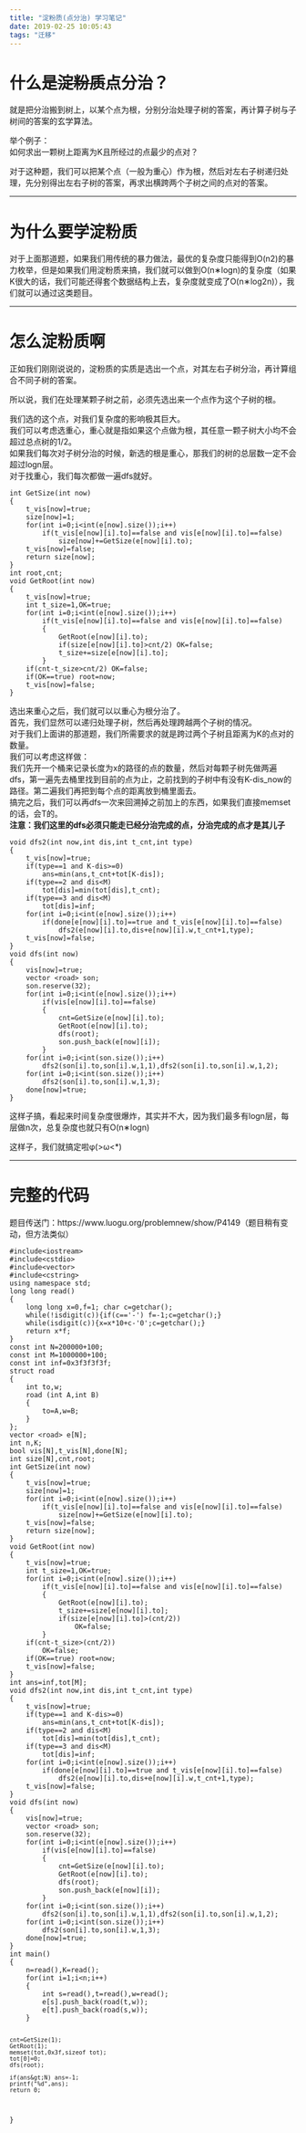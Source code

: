 ```yaml
---
title: "淀粉质(点分治) 学习笔记"
date: 2019-02-25 10:05:43
tags: "迁移"
---
```

<h1>什么是<del>淀粉质</del>点分治？</h1>
<p>就是把分治搬到树上，以某个点为根，分别分治处理子树的答案，再计算子树与子树间的答案的玄学算法。</p>
<p>举个例子：<br />
如何求出一颗树上距离为K且所经过的点最少的点对？</p>
<p>对于这种题，我们可以把某个点（一般为重心）作为根，然后对左右子树递归处理，先分别得出左右子树的答案，再求出横跨两个子树之间的点对的答案。</p>
<hr />
<h1>为什么要学淀粉质</h1>
<p>对于上面那道题，如果我们用传统的暴力做法，最优的复杂度只能得到O(n2)的暴力枚举，但是如果我们用淀粉质来搞，我们就可以做到O(n∗logn)的复杂度（如果K很大的话，我们可能还得套个数据结构上去，复杂度就变成了O(n∗log2n)），我们就可以通过这类题目。</p>
<hr />
<h1>怎么淀粉质啊</h1>
<p>正如我们刚刚说说的，淀粉质的实质是选出一个点，对其左右子树分治，再计算组合不同子树的答案。</p>
<p>所以说，我们在处理某颗子树之前，必须先选出来一个点作为这个子树的根。</p>
<p>我们选的这个点，对我们复杂度的影响极其巨大。<br />
我们可以考虑选重心，重心就是指如果这个点做为根，其任意一颗子树大小均不会超过总点树的1/2。<br />
如果我们每次对子树分治的时候，新选的根是重心，那我们的树的总层数一定不会超过logn层。<br />
对于找重心，我们每次都做一遍dfs就好。</p>
<pre><code class="language-cpp ">int GetSize(int now)
{
    t_vis[now]=true;
    size[now]=1;
    for(int i=0;i&lt;int(e[now].size());i++)
        if(t_vis[e[now][i].to]==false and vis[e[now][i].to]==false)
            size[now]+=GetSize(e[now][i].to);
    t_vis[now]=false;
    return size[now];
}
int root,cnt;
void GetRoot(int now)
{
    t_vis[now]=true;
    int t_size=1,OK=true;
    for(int i=0;i&lt;int(e[now].size());i++)
        if(t_vis[e[now][i].to]==false and vis[e[now][i].to]==false)
        {
            GetRoot(e[now][i].to);
            if(size[e[now][i].to]&gt;cnt/2) OK=false;
            t_size+=size[e[now][i].to];
        }
    if(cnt-t_size&gt;cnt/2) OK=false;
    if(OK==true) root=now;
    t_vis[now]=false;
}
</code></pre>
<p>选出来重心之后，我们就可以以重心为根分治了。<br />
首先，我们显然可以递归处理子树，然后再处理跨越两个子树的情况。<br />
对于我们上面讲的那道题，我们所需要求的就是跨过两个子树且距离为K的点对的数量。<br />
我们可以考虑这样做：<br />
我们先开一个桶来记录长度为x的路径的点的数量，然后对每颗子树先做两遍dfs，第一遍先去桶里找到目前的点为止，之前找到的子树中有没有K-dis_now的路径。第二遍我们再把到每个点的距离放到桶里面去。<br />
搞完之后，我们可以再dfs一次来回溯掉之前加上的东西，如果我们直接memset的话，会T的。<br />
<strong>注意：我们这里的dfs必须只能走已经分治完成的点，分治完成的点才是其儿子</strong></p>
<pre><code class="language-cpp ">void dfs2(int now,int dis,int t_cnt,int type)
{
    t_vis[now]=true;
    if(type==1 and K-dis&gt;=0)
        ans=min(ans,t_cnt+tot[K-dis]);
    if(type==2 and dis&lt;M)
        tot[dis]=min(tot[dis],t_cnt);
    if(type==3 and dis&lt;M)
        tot[dis]=inf;
    for(int i=0;i&lt;int(e[now].size());i++)
        if(done[e[now][i].to]==true and t_vis[e[now][i].to]==false)
            dfs2(e[now][i].to,dis+e[now][i].w,t_cnt+1,type);
    t_vis[now]=false;
}
void dfs(int now)
{
    vis[now]=true;
    vector &lt;road&gt; son;
    son.reserve(32);
    for(int i=0;i&lt;int(e[now].size());i++)
        if(vis[e[now][i].to]==false)
        {
            cnt=GetSize(e[now][i].to);
            GetRoot(e[now][i].to);
            dfs(root);
            son.push_back(e[now][i]);
        }
    for(int i=0;i&lt;int(son.size());i++)
        dfs2(son[i].to,son[i].w,1,1),dfs2(son[i].to,son[i].w,1,2);
    for(int i=0;i&lt;int(son.size());i++)
        dfs2(son[i].to,son[i].w,1,3);
    done[now]=true;
}
</code></pre>
<p>这样子搞，看起来时间复杂度很爆炸，其实并不大，因为我们最多有logn层，每层做n次，总复杂度也就只有O(n∗logn)</p>
<p>这样子，我们就搞定啦φ(>ω&lt;*)</p>
<hr />
<h1>完整的代码</h1>
<p>题目传送门：https://www.luogu.org/problemnew/show/P4149（题目稍有变动，但方法类似）</p>
<pre><code class="language-cpp ">#include&lt;iostream&gt;
#include&lt;cstdio&gt;
#include&lt;vector&gt;
#include&lt;cstring&gt;
using namespace std;
long long read()
{
    long long x=0,f=1; char c=getchar();
    while(!isdigit(c)){if(c=='-') f=-1;c=getchar();}
    while(isdigit(c)){x=x*10+c-'0';c=getchar();}
    return x*f;
}
const int N=200000+100;
const int M=1000000+100;
const int inf=0x3f3f3f3f;
struct road
{
    int to,w;
    road (int A,int B)
    {
        to=A,w=B;
    }
};
vector &lt;road&gt; e[N];
int n,K;
bool vis[N],t_vis[N],done[N];
int size[N],cnt,root;
int GetSize(int now)
{
    t_vis[now]=true;
    size[now]=1;
    for(int i=0;i&lt;int(e[now].size());i++)
        if(t_vis[e[now][i].to]==false and vis[e[now][i].to]==false)
            size[now]+=GetSize(e[now][i].to);
    t_vis[now]=false;
    return size[now];
}
void GetRoot(int now)
{
    t_vis[now]=true;
    int t_size=1,OK=true;
    for(int i=0;i&lt;int(e[now].size());i++)
        if(t_vis[e[now][i].to]==false and vis[e[now][i].to]==false)
        {
            GetRoot(e[now][i].to);
            t_size+=size[e[now][i].to];
            if(size[e[now][i].to]&gt;(cnt/2))
                OK=false;
        }
    if(cnt-t_size&gt;(cnt/2))
        OK=false;
    if(OK==true) root=now;
    t_vis[now]=false;
}
int ans=inf,tot[M];
void dfs2(int now,int dis,int t_cnt,int type)
{
    t_vis[now]=true;
    if(type==1 and K-dis&gt;=0)
        ans=min(ans,t_cnt+tot[K-dis]);
    if(type==2 and dis&lt;M)
        tot[dis]=min(tot[dis],t_cnt);
    if(type==3 and dis&lt;M)
        tot[dis]=inf;
    for(int i=0;i&lt;int(e[now].size());i++)
        if(done[e[now][i].to]==true and t_vis[e[now][i].to]==false)
            dfs2(e[now][i].to,dis+e[now][i].w,t_cnt+1,type);
    t_vis[now]=false;
}
void dfs(int now)
{
    vis[now]=true;
    vector &lt;road&gt; son;
    son.reserve(32);
    for(int i=0;i&lt;int(e[now].size());i++)
        if(vis[e[now][i].to]==false)
        {
            cnt=GetSize(e[now][i].to);
            GetRoot(e[now][i].to);
            dfs(root);
            son.push_back(e[now][i]);
        }
    for(int i=0;i&lt;int(son.size());i++)
        dfs2(son[i].to,son[i].w,1,1),dfs2(son[i].to,son[i].w,1,2);
    for(int i=0;i&lt;int(son.size());i++)
        dfs2(son[i].to,son[i].w,1,3);
    done[now]=true;
}
int main()
{
    n=read(),K=read();
    for(int i=1;i&lt;n;i++)
    {
        int s=read(),t=read(),w=read();
        e[s].push_back(road(t,w));
        e[t].push_back(road(s,w));
    }

    cnt=GetSize(1);
    GetRoot(1);
    memset(tot,0x3f,sizeof tot);
    tot[0]=0;
    dfs(root);

    if(ans&gt;N) ans=-1;
    printf("%d",ans);
    return 0;
}
</code></pre>
